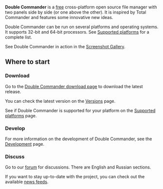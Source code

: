 **Double Commander** is a [free](https://www.gnu.org/philosophy/free-sw.html) cross-platform open source file manager with two panels side by side (or one above the other). It is inspired by Total Commander and features some innovative new ideas. 

Double Commander can be run on several platforms and operating systems.
It supports 32-bit and 64-bit processors. See [Supported platforms](https://github.com/doublecmd/doublecmd/wiki/Supported-platforms)
for a complete list.

See Double Commander in action in the [Screenshot Gallery](https://doublecmd.sourceforge.io/gallery).

## Where to start

### Download

Go to the [Double Commander download page](https://github.com/doublecmd/doublecmd/releases) to download the latest release.

You can check the latest version on the [Versions](https://github.com/doublecmd/doublecmd/wiki/Versions) page.

See if Double Commander is supported for your platform on the [Supported
platforms](https://github.com/doublecmd/doublecmd/wiki/Supported-platforms) page.

### Develop

For more information on the development of Double Commander,
see the [Development](https://github.com/doublecmd/doublecmd/wiki/Development) page.

### Discuss
  
Go to our [forum](https://doublecmd.h1n.ru) for discussions. There are English and Russian sections.

If you want to stay up-to-date with the project, you can check out the available [news feeds](https://github.com/doublecmd/doublecmd/wiki/News-feeds).
